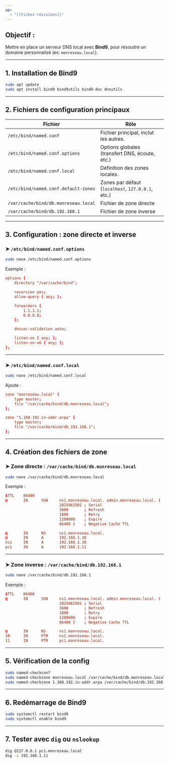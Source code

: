 ```yaml
---
up:
  - "[[Fiches révisions]]"
---
```

## Objectif :

Mettre en place un serveur DNS local avec **Bind9**, pour résoudre un domaine personnalisé (ex: `monreseau.local`).

---

## 1. Installation de Bind9

```bash
sudo apt update
sudo apt install bind9 bind9utils bind9-doc dnsutils
```

---

## 2. Fichiers de configuration principaux

| Fichier                              | Rôle                                              |
| ------------------------------------ | ------------------------------------------------- |
| `/etc/bind/named.conf`               | Fichier principal, inclut les autres.             |
| `/etc/bind/named.conf.options`       | Options globales (transfert DNS, écoute, etc.)    |
| `/etc/bind/named.conf.local`         | Définition des zones locales.                     |
| `/etc/bind/named.conf.default-zones` | Zones par défaut (`localhost`, `127.0.0.1`, etc.) |
| `/var/cache/bind/db.monreseau.local` | Fichier de zone directe                           |
| `/var/cache/bind/db.192.168.1`       | Fichier de zone inverse                           |

---

## 3. Configuration : zone directe et inverse

### ➤ `/etc/bind/named.conf.options`

```bash
sudo nano /etc/bind/named.conf.options
```

Exemple :

```conf
options {
    directory "/var/cache/bind";

    recursion yes;
    allow-query { any; };

    forwarders {
        1.1.1.1;
        8.8.8.8;
    };

    dnssec-validation auto;

    listen-on { any; };
    listen-on-v6 { any; };
};
```

---

### ➤ `/etc/bind/named.conf.local`

```bash
sudo nano /etc/bind/named.conf.local
```

Ajoute :

```conf
zone "monreseau.local" {
    type master;
    file "/var/cache/bind/db.monreseau.local";
};

zone "1.168.192.in-addr.arpa" {
    type master;
    file "/var/cache/bind/db.192.168.1";
};
```

---

## 4. Création des fichiers de zone

### ➤ Zone directe : `/var/cache/bind/db.monreseau.local`

```bash
sudo nano /var/cache/bind/db.monreseau.local
```

Exemple :

```conf
$TTL    86400
@       IN      SOA     ns1.monreseau.local. admin.monreseau.local. (
                        2025062501 ; Serial
                        3600       ; Refresh
                        1800       ; Retry
                        1209600    ; Expire
                        86400 )    ; Negative Cache TTL

@       IN      NS      ns1.monreseau.local.
@       IN      A       192.168.1.10
ns1     IN      A       192.168.1.10
pc1     IN      A       192.168.1.11
```

---

### ➤ Zone inverse : `/var/cache/bind/db.192.168.1`

```bash
sudo nano /var/cache/bind/db.192.168.1
```

Exemple :

```conf
$TTL    86400
@       IN      SOA     ns1.monreseau.local. admin.monreseau.local. (
                        2025062501 ; Serial
                        3600       ; Refresh
                        1800       ; Retry
                        1209600    ; Expire
                        86400 )    ; Negative Cache TTL

@       IN      NS      ns1.monreseau.local.
10      IN      PTR     ns1.monreseau.local.
11      IN      PTR     pc1.monreseau.local.
```

---

## 5. Vérification de la config

```bash
sudo named-checkconf
sudo named-checkzone monreseau.local /var/cache/bind/db.monreseau.local
sudo named-checkzone 1.168.192.in-addr.arpa /var/cache/bind/db.192.168.1
```

---

## 6. Redémarrage de Bind9

```bash
sudo systemctl restart bind9
sudo systemctl enable bind9
```

---

## 7. Tester avec `dig` ou `nslookup`

```bash
dig @127.0.0.1 pc1.monreseau.local
dig -x 192.168.1.11
```
